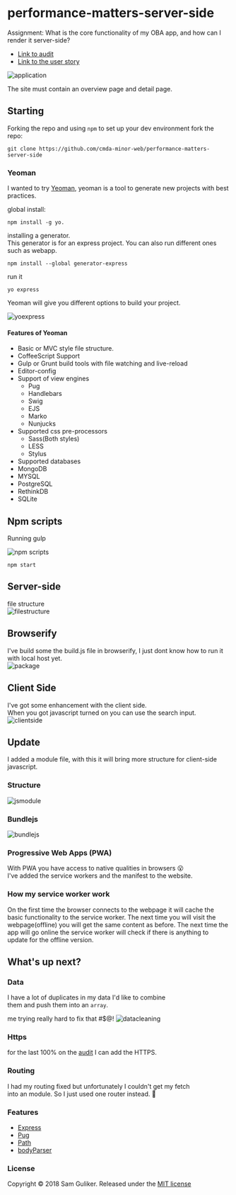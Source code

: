 # performance-matters-server-side
Assignment: What is the core functionality of my OBA app, and how can I render it server-side?  

- [Link to audit](https://github.com/Sam-Guliker/performance-matters-server-side/blob/update/audit.md)  
- [Link to the user story](https://github.com/Sam-Guliker/performance-matters-server-side/blob/update/userstory.md)

![application](images/explain.gif)

The site must contain an overview page and detail page.

## Starting
Forking the repo and using `npm` to set up your dev environment
fork the repo:

```
git clone https://github.com/cmda-minor-web/performance-matters-server-side
```

### Yeoman
I wanted to try [Yeoman](http://yeoman.io/), yeoman is a tool to generate new projects with best practices.

global install:
```
npm install -g yo.
```

installing a generator.  
This generator is for an express project. You can also run different  ones such as webapp.
```
npm install --global generator-express
```
run it
```
yo express
```

Yeoman will give you different options to build your project.

![yoexpress](images/yoexpress.png)

#### Features of Yeoman
* Basic or MVC style file structure.
* CoffeeScript Support
* Gulp or Grunt build tools with file watching and live-reload
* Editor-config
* Support of view engines
  - Pug
  - Handlebars
  - Swig
  - EJS
  - Marko
  - Nunjucks
* Supported css pre-processors
  - Sass(Both styles)
  - LESS
  - Stylus
* Supported databases
* MongoDB
* MYSQL
* PostgreSQL
* RethinkDB
* SQLite

## Npm scripts
Running gulp

![npm scripts](images/npmstart.png)

```
npm start
```

## Server-side
file structure  
![filestructure](images/filestructure.png)

## Browserify
I've build some the build.js file in browserify, I just dont know
how to run it with local host yet.  
![package](images/packagejson.png)

## Client Side
I've got some enhancement with the client side.  
When you got javascript turned on you can use the search input.  
![clientside](images/clientside.png)

## **Update**
I added a module file, with this it will bring more structure for client-side javascript.

### Structure
![jsmodule](images/jsmodule.png)  

### Bundlejs
![bundlejs](images/bundlejs.png)

### Progressive Web Apps (PWA)
With PWA you have access to native qualities in browsers :open_mouth:  
I've added the service workers and the manifest to the website.

### How my service worker work
On the first time the browser connects to the webpage it will cache  the basic functionality to the service worker. The next time you will visit the webpage(offline) you will get the same content as before.  The next time the app will go online the service worker will  check if there is anything to update for the offline version.

## What's up next?
### Data
I have a lot of duplicates in my data I'd like to combine  
them and push them into an `array`.

me trying really hard to fix that #$@!
![datacleaning](images/datacleaning.png)

### Https
for the last 100% on the [audit](https://github.com/Sam-Guliker/performance-matters-server-side/blob/update/audit.md) I can add the HTTPS.

### Routing
I had my routing fixed but unfortunately I couldn't get my fetch  
into an module. So I just used one router instead. :eyes:

### Features
* [Express](https://expressjs.com/)
* [Pug](https://pugjs.org/api/getting-started.html)
* [Path](https://nodejs.org/api/path.html)
* [bodyParser](https://github.com/expressjs/body-parser)

### License
Copyright © 2018 Sam Guliker. Released under the [MIT license](https://opensource.org/licenses/MIT)
